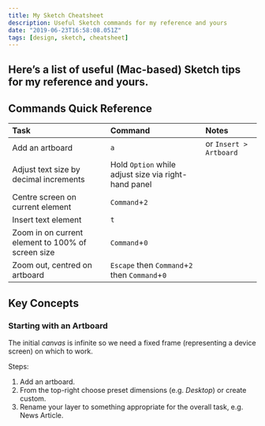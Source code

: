 ```yaml
---
title: My Sketch Cheatsheet
description: Useful Sketch commands for my reference and yours
date: "2019-06-23T16:58:08.051Z"
tags: [design, sketch, cheatsheet]
---
```

Here’s a list of useful (Mac-based) Sketch tips for my reference and yours.
---

## Commands Quick Reference

| Task            |      Command      |  Notes              |
|:----------------|:------------------|:--------------------|
| Add an artboard | `a`               | or `Insert > Artboard` |
| Adjust text size by decimal increments | Hold `Option` while adjust size via right-hand panel               | |
| Centre screen on current element | `Command`+`2`               | |
| Insert text element | `t`               | |
| Zoom in on current element to 100% of screen size | `Command`+`0`               | |
| Zoom out, centred on artboard | `Escape` then `Command`+`2` then `Command`+`0`               | |

## Key Concepts

### Starting with an Artboard

The initial _canvas_ is infinite so we need a fixed frame (representing a device screen) on which to work. 

Steps: 
1. Add an artboard. 
1. From the top-right choose preset dimensions (e.g. _Desktop_) or create custom.
1. Rename your layer to something appropriate for the overall task, e.g. News Article.
